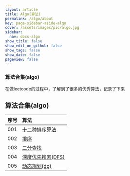 ```yaml
---
layout: article
title: Algo(算法)
permalink: /algo/about
key: page-sidebar-aside-algo
cover: /assets/images/pic/algo.jpg
sidebar:
  nav: docs-algo
show_title: false
show_edit_on_github: false
show_tags: false
show_date: false
pageview: false
---
```

<style>
  .hero-example p {
    margin: .5rem 0;
  }
  .hero-example--height {
    height: 500px;
  }
  .hero-fill-example {
    background-color: #ccc;
  }
  .hero-fill-example--dark {
    background-color: #123;
  }
  .hero-bg-image-example {
    background-image: url("/docs/assets/images/cover1.jpg");
  }
  .hero-bg-image-example--linear-gradient {
    background-image: linear-gradient(135deg, rgba(255, 69, 0, .5), rgba(255, 197, 0, .2)), url("/docs/assets/images/cover1.jpg");
  }
</style>

<div class="hero hero-example hero--dark hero-bg-image-example my-3">
  <div class="hero__content">
    <h3>算法合集(algo)</h3>
    <p>在做leetcode的过程中，了解到了很多的优秀算法，记录了下来</p>
  </div>
</div>

## 算法合集(algo)

|序号| 算法 |
| :-----| :-----|
|001| [十二种排序算法](/algo/2020/0331/011) |
|002| [排序](/alog/2020/0421/001)  |
|003| [二分查找](/alog/2020/0422/002)  |
|004| [深度优先搜索(DFS)](/alog/2020/0423/003)  |
|005| [动态规划(dp)](/alog/2020/0427/004)

